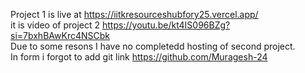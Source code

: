 Project 1 is live at https://iitkresourceshubfory25.vercel.app/<br>
it is video of project 2 https://youtu.be/kt4IS096BZg?si=7bxhBAwKrc4NSCbk
<br>Due to some resons I have no completedd hosting of second project.
<BR> In form i forgot to add git link https://github.com/Muragesh-24
